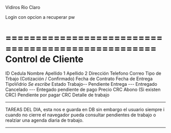 Vidiros Rio Claro

Login con opcion a recuperar pw

===================================================
Control de Cliente  
===================================================
ID
Cedula
Nombre
Apellido 1
Apellido 2
Dirección
Telefono
Correo
Tipo de Trbajo (Cotización / Confirmado)
Fecha de Contrato
Fecha de Entrega
TipoVidrio  *Se escribe*
Estado Trabajo-- Pendiente Entrega ---  Entregado Cancelado  --- Entegado pendiente de pago
Precio  CRC
Abono (Si existen CRC)
Pendiente por pagar CRC
Detalle de trabajo



*******************************************************
TAREAS DEL DIA, esta nos e guarda  en DB sin embargo
el usuario siempre i cuando no  cierre el  navegador
pueda consultar pendientes de trabajo o realziar una
agenda diaria de trabajo.
*******************************************************

